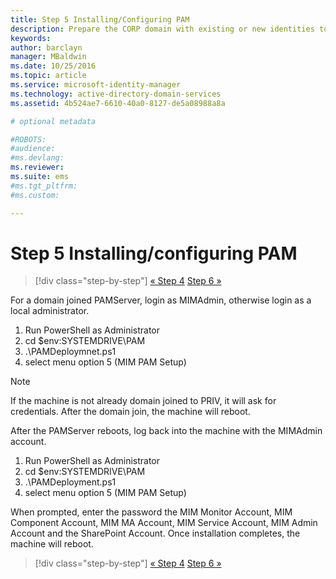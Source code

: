 ```yaml
---
title: Step 5 Installing/Configuring PAM
description: Prepare the CORP domain with existing or new identities to be managed by Privileged Identity Manager using scripts
keywords:
author: barclayn
manager: MBaldwin
ms.date: 10/25/2016
ms.topic: article
ms.service: microsoft-identity-manager
ms.technology: active-directory-domain-services
ms.assetid: 4b524ae7-6610-40a0-8127-de5a08988a8a

# optional metadata

#ROBOTS:
#audience:
#ms.devlang:
ms.reviewer:
ms.suite: ems
#ms.tgt_pltfrm:
#ms.custom:

---
```

# Step 5 Installing/configuring PAM

>[!div class="step-by-step"]
[« Step 4](sp1-step4-configuring-sharepoint.md)
[Step 6 »](sp1-step6-setup-pam-trust.md)

For a domain joined PAMServer, login as MIMAdmin, otherwise login as a local administrator.
1. Run PowerShell as Administrator
2. cd $env:SYSTEMDRIVE\PAM
3. .\PAMDeploymnet.ps1
4. select menu option 5 (MIM PAM Setup)

>[!NOTE]
>If the machine is not already domain joined to PRIV, it will ask for credentials. After the domain join, the machine will reboot.

After the PAMServer reboots, log back into the machine with the MIMAdmin account.

1. Run PowerShell as Administrator
2. cd $env:SYSTEMDRIVE\PAM
3. .\PAMDeployment.ps1
4. select menu option 5 (MIM PAM Setup)

  When prompted, enter the password the MIM Monitor Account, MIM Component Account, MIM MA Account, MIM Service Account, MIM Admin Account and the SharePoint Account.
  Once installation completes, the machine will reboot.

>[!div class="step-by-step"]
[« Step 4](sp1-step4-configuring-sharepoint.md)
[Step 6 »](sp1-step6-setup-pam-trust.md)
